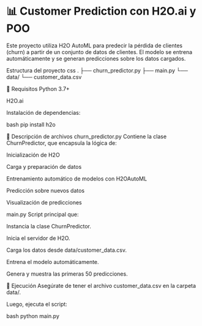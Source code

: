 # 📊 Customer Prediction con H2O.ai y POO

Este proyecto utiliza H2O AutoML para predecir la pérdida de clientes (churn) a partir de un conjunto de datos de clientes. El modelo se entrena automáticamente y se generan predicciones sobre los datos cargados.

 Estructura del proyecto
css
.
├── churn_predictor.py
├── main.py
└── data/
    └── customer_data.csv

🚀 Requisitos
Python 3.7+

H2O.ai

Instalación de dependencias:

bash
pip install h2o

📄 Descripción de archivos
churn_predictor.py
Contiene la clase ChurnPredictor, que encapsula la lógica de:

Inicialización de H2O

Carga y preparación de datos

Entrenamiento automático de modelos con H2OAutoML

Predicción sobre nuevos datos

Visualización de predicciones

main.py
Script principal que:

Instancia la clase ChurnPredictor.

Inicia el servidor de H2O.

Carga los datos desde data/customer_data.csv.

Entrena el modelo automáticamente.

Genera y muestra las primeras 50 predicciones.

🧪 Ejecución
Asegúrate de tener el archivo customer_data.csv en la carpeta data/.

Luego, ejecuta el script:

bash
python main.py